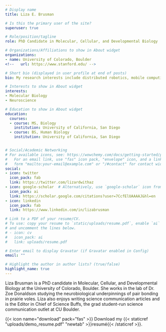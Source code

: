 ```yaml
---
# Display name
title: Liza E. Brusman

# Is this the primary user of the site?
superuser: true

# Role/position/tagline
role: PhD Candidate in Molecular, Cellular, and Developmental Biology

# Organizations/Affiliations to show in About widget
organizations:
- name: University of Colorado, Boulder
<!--   url: https://www.stanford.edu/ -->

# Short bio (displayed in user profile at end of posts)
bio: My research interests include distributed robotics, mobile computing and programmable matter.

# Interests to show in About widget
interests:
- Molecular Biology
- Neuroscience

# Education to show in About widget
education:
  courses:
  - course: MS, Biology
    institution: University of California, San Diego
  - course: BS, Human Biology
    institution: University of California, San Diego


# Social/Academic Networking
# For available icons, see: https://wowchemy.com/docs/getting-started/page-builder/#icons
#   For an email link, use "fas" icon pack, "envelope" icon, and a link in the
#   form "mailto:your-email@example.com" or "/#contact" for contact widget.
social:
- icon: twitter
  icon_pack: fab
  link: https://twitter.com/lizardwithaz
- icon: google-scholar  # Alternatively, use `google-scholar` icon from `ai` icon pack
  icon_pack: ai
  link: https://scholar.google.com/citations?user=7CcfElUAAAAJ&hl=en
- icon: linkedin
  icon_pack: fab
  link: https://www.linkedin.com/in/lizabrusman

# Link to a PDF of your resume/CV.
# To use: copy your resume to `static/uploads/resume.pdf`, enable `ai` icons in `params.toml`, 
# and uncomment the lines below.
# - icon: cv
#   icon_pack: ai
#   link: uploads/resume.pdf

# Enter email to display Gravatar (if Gravatar enabled in Config)
email: ""

# Highlight the author in author lists? (true/false)
highlight_name: true
---
```


Liza Brusman is a PhD candidate in Molecular, Cellular, and Developmental Biology at the University of Colorado, Boulder. She works in the lab of Dr. Zoe Donaldson studying the neurobiological underpinnings of pair bonding in prairie voles. Liza also enjoys writing science communication articles and is the Editor in Chief of Science Buffs, the grad student-run science communication outlet at CU Boulder.

{{< icon name="download" pack="fas" >}} Download my {{< staticref "uploads/demo_resume.pdf" "newtab" >}}resumé{{< /staticref >}}.
